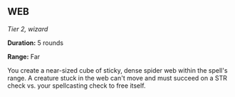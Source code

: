 ## WEB

_Tier 2, wizard_

**Duration:** 5 rounds

**Range:** Far

You create a near-sized cube of sticky, dense spider web within the spell's range. A creature stuck in the web can't move and must succeed on a STR check vs. your spellcasting check to free itself.

